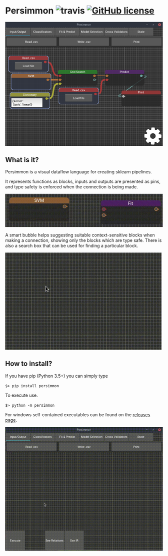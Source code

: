Persimmon ![travis](https://travis-ci.org/AlvarBer/Persimmon.svg?branch=master) [![GitHub license](https://img.shields.io/badge/license-MIT-blue.svg)](https://raw.githubusercontent.com/AlvarBer/Persimmon/master/LICENSE.txt)
===================

![Final aspect](docs/images/final_aspect.png)

What is it?
-----------
Persimmon is a visual dataflow language for creating sklearn pipelines.

It represents functions as blocks, inputs and outputs are presented as pins,
and type safety is enforced when the connection is being made.

![Type safety](docs/images/type_safety.gif)

A smart bubble helps suggesting suitable context-sensitive blocks when making
a connection, showing only the blocks which are type safe.
There is also a search box that can be used for finding a particular block.

![Smart bubble](docs/images/smubble.gif)


How to install?
---------------
If you have pip (Python 3.5+) you can simply type

`$> pip install persimmon`

To execute use.

`$> python -m persimmon`

For windows self-contained executables can be found on the [releases page].


![Full use](docs/images/full_use.gif)


[releases page]: https://github.com/AlvarBer/Persimmon/releases
